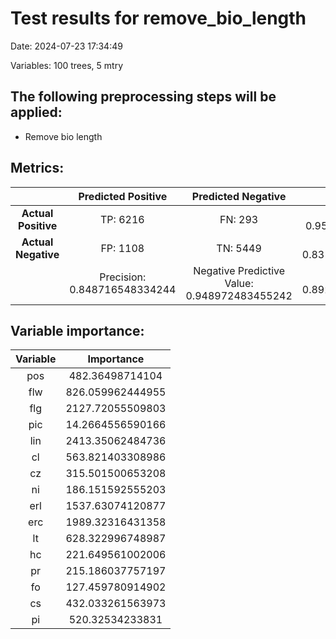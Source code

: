 # Test results for remove_bio_length
Date:  2024-07-23 17:34:49 

Variables:  100  trees,  5  mtry


 ## The following preprocessing steps will be applied: 
  - Remove bio length 


 ## Metrics:
 | | **Predicted Positive**| **Predicted Negative** | |
 |:--:|:--:|:--:|:--:|
 | **Actual Positive** | TP:  6216  | FN:  293  | Sensitivity:  0.95498540482409  |
 | **Actual Negative** | FP:  1108  | TN:  5449  | Specificity:  0.831020283666311  |
 | | Precision:  0.848716548334244  | Negative Predictive Value:  0.948972483455242  | **Accuracy**:  0.892775141588857  |


 ## Variable importance:
 | Variable | Importance |
 |:--:|:--:|
 |  pos  |  482.36498714104  |
 |  flw  |  826.059962444955  |
 |  flg  |  2127.72055509803  |
 |  pic  |  14.2664556590166  |
 |  lin  |  2413.35062484736  |
 |  cl  |  563.821403308986  |
 |  cz  |  315.501500653208  |
 |  ni  |  186.151592555203  |
 |  erl  |  1537.63074120877  |
 |  erc  |  1989.32316431358  |
 |  lt  |  628.322996748987  |
 |  hc  |  221.649561002006  |
 |  pr  |  215.186037757197  |
 |  fo  |  127.459780914902  |
 |  cs  |  432.033261563973  |
 |  pi  |  520.32534233831  |

